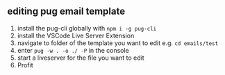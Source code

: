 ## editing pug email template
1. install the pug-cli globally with `npm i -g pug-cli`
2. install the VSCode Live Server Extension
3. navigate to folder of the template you want to edit e.g. `cd emails/test`
4. enter `pug -w . -o ./ -P` in the console
5. start a liveserver for the file you want to edit
6. Profit